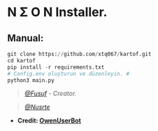 # **N Σ O N Installer.**


## **Manual:**
```py
git clone https://github.com/xtq067/kartof.git
cd kartof
pip install -r requirements.txt
# Config.env oluşturun ve düzenleyin. #
python3 main.py
```

>_[@Fusuf](https://t.me/fusuf) - Creator._

>_[@Nusrte](https://t.me/Nusrte)_

- **Credit: [OwenUserBot](https://github.com/owenproject/owenuserbot)**
